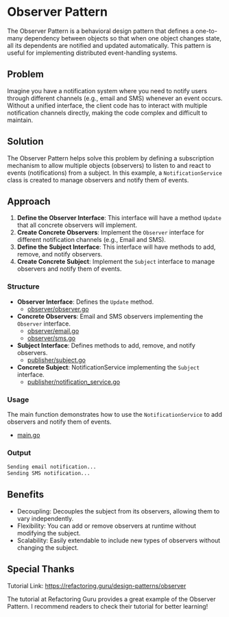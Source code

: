 # Observer Pattern

The Observer Pattern is a behavioral design pattern that defines a one-to-many dependency between objects so that when one object changes state, all its dependents are notified and updated automatically. This pattern is useful for implementing distributed event-handling systems.

## Problem

Imagine you have a notification system where you need to notify users through different channels (e.g., email and SMS) whenever an event occurs. Without a unified interface, the client code has to interact with multiple notification channels directly, making the code complex and difficult to maintain.

## Solution

The Observer Pattern helps solve this problem by defining a subscription mechanism to allow multiple objects (observers) to listen to and react to events (notifications) from a subject. In this example, a `NotificationService` class is created to manage observers and notify them of events.

## Approach

1. **Define the Observer Interface**: This interface will have a method `Update` that all concrete observers will implement.
2. **Create Concrete Observers**: Implement the `Observer` interface for different notification channels (e.g., Email and SMS).
3. **Define the Subject Interface**: This interface will have methods to add, remove, and notify observers.
4. **Create Concrete Subject**: Implement the `Subject` interface to manage observers and notify them of events.

### Structure

- **Observer Interface**: Defines the `Update` method.
  - [observer/observer.go](observer/observer.go)
- **Concrete Observers**: Email and SMS observers implementing the `Observer` interface.
  - [observer/email.go](observer/email.go)
  - [observer/sms.go](observer/sms.go)
- **Subject Interface**: Defines methods to add, remove, and notify observers.
  - [publisher/subject.go](publisher/subject.go)
- **Concrete Subject**: NotificationService implementing the `Subject` interface.
  - [publisher/notification_service.go](publisher/notification_service.go)

### Usage

The main function demonstrates how to use the `NotificationService` to add observers and notify them of events.

- [main.go](main.go)

### Output

```bash
Sending email notification...
Sending SMS notification...
```

## Benefits

- Decoupling: Decouples the subject from its observers, allowing them to vary independently.
- Flexibility: You can add or remove observers at runtime without modifying the subject.
- Scalability: Easily extendable to include new types of observers without changing the subject.

## Special Thanks

Tutorial Link: <https://refactoring.guru/design-patterns/observer>

The tutorial at Refactoring Guru provides a great example of the Observer Pattern. I recommend readers to check their tutorial for better learning!
